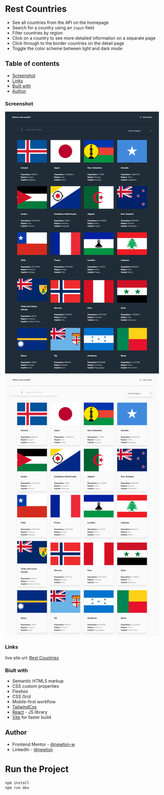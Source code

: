 # Rest Countries 

- See all countries from the API on the homepage
- Search for a country using an `input` field
- Filter countries by region
- Click on a country to see more detailed information on a separate page
- Click through to the border countries on the detail page
- Toggle the color scheme between light and dark mode 

## Table of contents

  - [Screenshot](#screenshot)
  - [Links](#links)
  - [Built with](#built-with)
  - [Author](#author)

### Screenshot

![](./darkmode.png)
![](./lightmode.png)

### Links

live site url: [Rest Countries](https://newt-rest-countries.netlify.app/)

### Biult with

- Semantic HTML5 markup
- CSS custom properties
- Flexbox
- CSS Grid
- Mobile-first workflow
- <a href="https://tailwindcss.com/" target="_blank">TailwindCss</a>
- <a href="https://reactjs.org/" target="_blank">React</a> - JS library
- <a href="https://vitejs.dev" target="_blank">Vite</a> for faster build

## Author

- Frontend Mentor - [@newton-w](https://www.frontendmentor.io/profile/newton-w)
- LinkedIn - [@newton](https://www.linkedin.com/in/newton-warui-326917223/)

# Run the Project
    npm install
    npm run dev